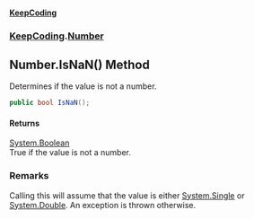 #### [KeepCoding](index.md 'index')
### [KeepCoding](KeepCoding.md 'KeepCoding').[Number](Number.md 'KeepCoding.Number')
## Number.IsNaN() Method
Determines if the value is not a number.  
```csharp
public bool IsNaN();
```
#### Returns
[System.Boolean](https://docs.microsoft.com/en-us/dotnet/api/System.Boolean 'System.Boolean')  
True if the value is not a number.
### Remarks
Calling this will assume that the value is either [System.Single](https://docs.microsoft.com/en-us/dotnet/api/System.Single 'System.Single') or [System.Double](https://docs.microsoft.com/en-us/dotnet/api/System.Double 'System.Double'). An exception is thrown otherwise.  
